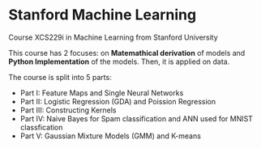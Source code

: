 # Stanford Machine Learning
Course XCS229i in Machine Learning from Stanford University

This course has 2 focuses: on **Matemathical derivation** of models and **Python Implementation** of the models. Then, it is applied on data.

The course is split into 5 parts:

* Part I: Feature Maps and Single Neural Networks
* Part II: Logistic Regression (GDA) and Poission Regression
* Part III: Constructing Kernels
* Part IV: Naive Bayes for Spam classification and ANN used for MNIST classfication
* Part V: Gaussian Mixture Models (GMM) and K-means
